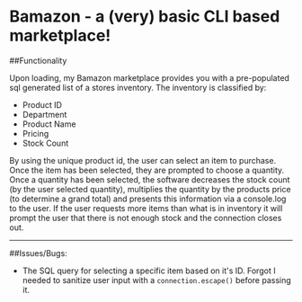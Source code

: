 # Bamazon - a (very) basic CLI based marketplace!


##Functionality

Upon loading, my Bamazon marketplace provides you with a pre-populated sql generated list of a stores inventory. The inventory is classified by:

- Product ID
- Department 
- Product Name 
- Pricing
- Stock Count

By using the unique product id, the user can select an item to purchase. Once the item has been selected, they are prompted to choose a quantity. Once a quantity has been selected, the software decreases the stock count (by the user selected quantity), multiplies the quantity by the products price (to determine a grand total) and presents this information via a console.log to the user. If the user requests more items than what is in inventory it will prompt the user that there is not enough stock and the connection closes out.

--- 

##Issues/Bugs:

* The SQL query for selecting a specific item based on it's ID. Forgot I needed to sanitize user input with a `connection.escape()` before passing it.
